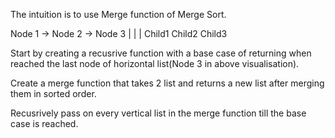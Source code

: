 The intuition is to use Merge function of Merge Sort.

Node 1 -> Node 2 -> Node 3
  |         |         |
Child1    Child2    Child3

Start by creating a recusrive function with a base case of returning when reached the last node of horizontal list(Node 3 in above visualisation).

Create a merge function that takes 2 list and returns a new list after merging them in sorted order.

Recusrively pass on every vertical list in the merge function till the base case is reached.
